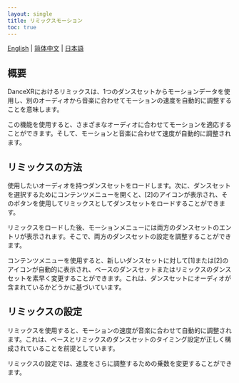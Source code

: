 ```yaml
---
layout: single
title: リミックスモーション
toc: true
---
```

[English](/dancexr/features/remix) | [简体中文](/zh/dancexr/features/remix) | [日本語](/jp/dancexr/features/remix)


## 概要
DanceXRにおけるリミックスは、1つのダンスセットからモーションデータを使用し、別のオーディオから音楽に合わせてモーションの速度を自動的に調整することを意味します。

この機能を使用すると、さまざまなオーディオに合わせてモーションを適応することができます。そして、モーションと音楽に合わせて速度が自動的に調整されます。

## リミックスの方法
使用したいオーディオを持つダンスセットをロードします。次に、ダンスセットを選択するためにコンテンツメニューを開くと、[2]のアイコンが表示され、そのボタンを使用してリミックスとしてダンスセットをロードすることができます。

リミックスをロードした後、モーションメニューには両方のダンスセットのエントリが表示されます。そこで、両方のダンスセットの設定を調整することができます。

コンテンツメニューを使用すると、新しいダンスセットに対して[1]または[2]のアイコンが自動的に表示され、ベースのダンスセットまたはリミックスのダンスセットを素早く変更することができます。これは、ダンスセットにオーディオが含まれているかどうかに基づいています。

## リミックスの設定
リミックスを使用すると、モーションの速度が音楽に合わせて自動的に調整されます。これは、ベースとリミックスのダンスセットのタイミング設定が正しく構成されていることを前提としています。

リミックスの設定では、速度をさらに調整するための乗数を変更することができます。